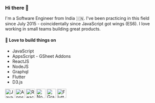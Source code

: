 ### Hi there 👋
I'm a Software Engineer from India 🇮🇳. I've been practicing in this field since July 2015 - coincidentally since JavaScript got wings (ES6). I love working in small teams building great products.

#### 🏰 Love to build things on
- JavaScript 
- AppsScript - GSheet Addons
- ReactJS
- NodeJS
- Graphql
- Flutter
- D3.js

<img alt="JavaScript" src="https://user-images.githubusercontent.com/12785973/222378317-bbb6f5b6-e8de-4055-8128-0b75be12f8ba.png" height="30px" /> <img alt="AppsScript" src="https://user-images.githubusercontent.com/12785973/222375795-1c303681-f874-4a28-9c08-c47df733d578.png" height="30px" /> <img alt="React JS" src="https://user-images.githubusercontent.com/12785973/222382390-25f86814-52b9-4187-89b0-d3c8dae6479a.png" height="30px" /> <img  alt="NodeJS" src="https://user-images.githubusercontent.com/12785973/222382753-7ec99fb9-1224-4cd7-b16b-608e9f561f0c.png" height="30px" /> <img alt="Graphql" src="https://user-images.githubusercontent.com/12785973/222383107-deb0892b-ed49-4134-8c11-d9d6155020e9.png" height="30px" /> <img alt="Flutter" src="https://user-images.githubusercontent.com/12785973/222401859-48dfd668-3d42-4f36-9591-fb335654a564.png" height="30px" />


<!--
**vigneshTheDev/vigneshTheDev** is a ✨ _special_ ✨ repository because its `README.md` (this file) appears on your GitHub profile.

Here are some ideas to get you started:

- 🔭 I’m currently working on ...
- 🌱 I’m currently learning ...
- 👯 I’m looking to collaborate on ...
- 🤔 I’m looking for help with ...
- 💬 Ask me about ...
- 📫 How to reach me: ...
- 😄 Pronouns: ...
- ⚡ Fun fact: ...
-->

